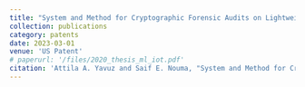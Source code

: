 ```yaml
---
title: "System and Method for Cryptographic Forensic Audits on Lightweight IoT and Digital Archives"
collection: publications
category: patents
date: 2023-03-01
venue: 'US Patent'
# paperurl: '/files/2020_thesis_ml_iot.pdf'
citation: 'Attila A. Yavuz and Saif E. Nouma, "System and Method for Cryptographic Forensic Audits on Lightweight IoT and Digital Archives”, US Patent US20240007300A1, Filed: June 2023.'
---
```


